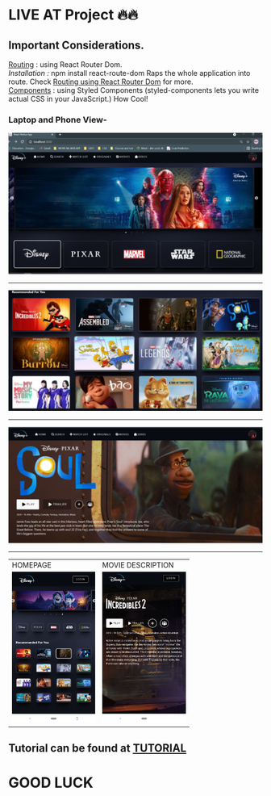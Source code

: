 # LIVE AT  <a herf="https://dinsey-clone-app.herokuapp.com"> Project</a> 🔥🔥

## Important Considerations.
<u>Routing</u> : using React Router Dom. <br>
<i>Installation :</i> npm install react-route-dom 
Raps the whole application into route. Check <a href="https://reactrouter.com/native/guides/quick-start">Routing using React Router Dom</a> for more.<br>
<u>Components</u> : using Styled Components (styled-components lets you write actual CSS in your JavaScript.) How Cool!<br>

### Laptop and Phone View-
<img src="https://github.com/ShivamS2201/Disney-Clone-_With-Firebase/blob/main/public/images/disney+.JPG?raw=true" ></img>
<hr><img src="https://github.com/ShivamS2201/Disney-Clone-_With-Firebase/blob/main/public/images/disney+2.JPG?raw=true"></img>
<hr><img src="https://github.com/ShivamS2201/Disney-Clone-_With-Firebase/blob/main/public/images/disney+3.JPG?raw=true"></img>
<hr>



<table>
  <tr>
    <td>HOMEPAGE</td>
     <td>MOVIE DESCRIPTION</td>
  </tr>
  <tr>
    <td><img src="https://github.com/ShivamS2201/Disney-Clone-_With-Firebase/blob/main/public/images/disney+mobile.png?raw=true" height=300px width=auto ></img></td>
    <td><img src="https://github.com/ShivamS2201/Disney-Clone-_With-Firebase/blob/main/public/images/disney+mobile%202.png?raw=true" height=300px width=auto></img></td>
  </tr>
 </table>

## Tutorial can be found at <a href="https://www.youtube.com/watch?v=KPUEvRo5xtY">TUTORIAL</a>
# GOOD LUCK 
